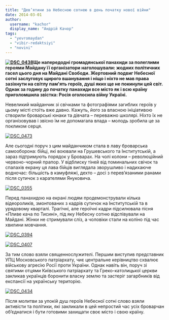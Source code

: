 ```yaml
---
title: "Дев’ятини за Небесною сотнею в день початку нової війни"
date: 2014-03-01
author: 
  username: "kachor"
  display_name: "Андрій Качор"
tags: 
  - "yevromaydan"
  - "vibir-redaktsiyi"
  - "novini"
---
```


**[![DSC_0438](https://mpz.brovary.org/wp-content/uploads/2014/03/DSC_0438.jpg)](https://mpz.brovary.org/wp-content/uploads/2014/03/DSC_0438.jpg)Ще напередодні громадянської панахиди за полеглими героями Майдану її організатори наголошували: жодних політичних гасел цього дня на Майдані Свободи. Жертовний подвиг Небесної сотні заслуговує щирого вшанування і ніщо і ніхто не мав права зазіхнути на світлу пам'ять героїв, душі яких ще не покинули цей світ. Однак за годину до початку панахиди все місто як і всю країну приголомшила звістка: Росія оголосила війну Україні.**

Невеликий майданчик зі свічками та фотографіями загиблих героїв у цьому місті стоїть вже давно. Кажуть, його за власною ініціативою створили броварські юнаки та дівчата – переважно школярі. Ніхто їх не організовував і звісно їм не допомагала влада – молодь зробила це за покликом серця.

[![DSC_0473](https://mpz.brovary.org/wp-content/uploads/2014/03/DSC_0473.jpg)](https://mpz.brovary.org/wp-content/uploads/2014/03/DSC_0473.jpg)

Але сьогодні поруч з цим майданчиком стала в лаву броварська самооборона: бійці, які воювали на Грушевського та Інститутській, а зараз підтримують порядок у Броварах. На чолі колони – революційний червоно-чорний прапор. У відблиску тіней від поминальних свічок та спалахів екрану ця лава бійців виглядала зворушливо і надихаюче водночас: більшість в камуфляжі, дехто – досі з перев’язаними ранами після сутичок з карателями Януковича.

[![DSC_0355](https://mpz.brovary.org/wp-content/uploads/2014/03/DSC_0355.jpg)](https://mpz.brovary.org/wp-content/uploads/2014/03/DSC_0355.jpg)

Перед панахидою на екрані людям продемонстрували кілька відеороликів, змонтованих з кадрів сутичок на Інститутській та в урядовому кварталі. Трагічні, але героїчні кадри підсилювала пісня «Пливе кача по Тисині», під яку Небесну сотню відспівували на Майдані. Жінки не стримували сліз, а чоловіки стали на коліно під час хвилини мовчання.

[![DSC_0394](https://mpz.brovary.org/wp-content/uploads/2014/03/DSC_0394.jpg)](https://mpz.brovary.org/wp-content/uploads/2014/03/DSC_0394.jpg)

[![DSC_0407](https://mpz.brovary.org/wp-content/uploads/2014/03/DSC_0407.jpg)](https://mpz.brovary.org/wp-content/uploads/2014/03/DSC_0407.jpg)

За тим слово взяли священнослужителі. Першим виступив представник УПЦ Московського патріархату, чиє центральне керівництво схвалює військову агресію Росії проти України. Однак навіть він, поруч зі святими отцями Київського патріархату та Греко-католицької церкви закликав українців боронити власну землю та застеріг загарбників від експансії на українську територію.

[![DSC_0434](https://mpz.brovary.org/wp-content/uploads/2014/03/DSC_0434.jpg)](https://mpz.brovary.org/wp-content/uploads/2014/03/DSC_0434.jpg)

Після молитви за упокій душ героїв Небесної сотні слово взяли активісти та політики, які закликали в цей непростий час усіх броварчан об’єднатися і бути готовими захищати своє місто і свою країну.
